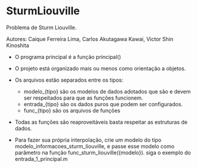 SturmLiouville
==============

Problema de Sturm Liouville.

Autores: Caique Ferreira Lima, Carlos Akutagawa Kawai, Victor Shin Kinoshita

* O programa principal é a função principal()

* O projeto está organizado mais ou menos como orientação a objetos. 

* Os arquivos estão separados entre os tipos:
	- modelo_{tipo} são os modelos de dados adotados que são e devem ser respeitados para que as funções funcionem.
	- entrada_{tipo} são os dados puros que podem ser configurados.
	- func_{tipo} são os arquivos de funções

* Todas as funções são reaproveitáveis basta respeitar as estruturas de dados.

* Para fazer sua própria interpolação, crie um modelo do tipo modelo_informacoes_sturm_liouville, e passe esse modelo como parâmetro na função func_sturm_liouville({modelo}). siga o exemplo do entrada_1_principal.m
